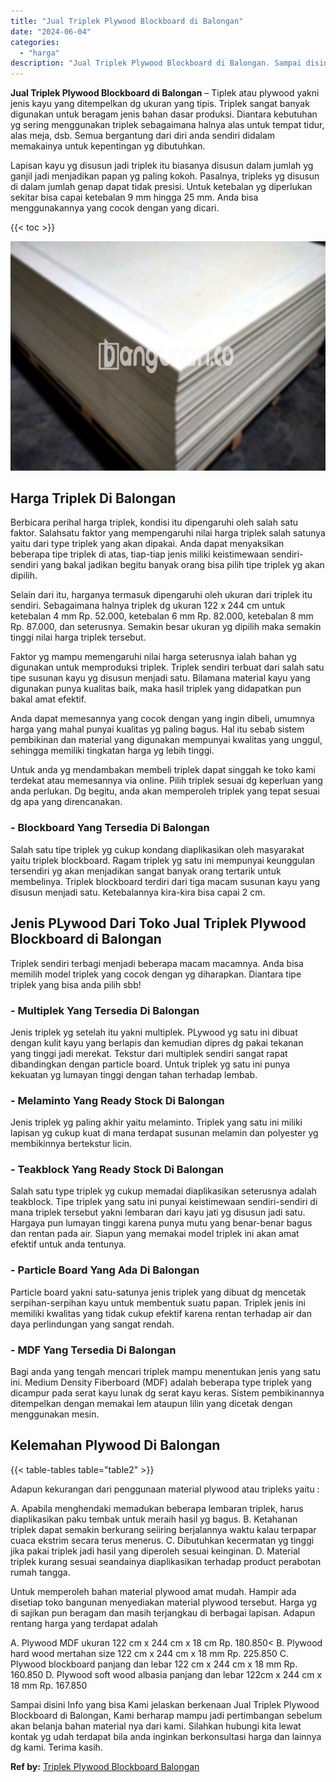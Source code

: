 ```yaml
---
title: "Jual Triplek Plywood Blockboard di Balongan"
date: "2024-06-04"
categories: 
  - "harga"
description: "Jual Triplek Plywood Blockboard di Balongan. Sampai disini Info yang bisa Kami jelaskan berkenaan Jual Triplek Plywood Blockboard di Balongan, Kami berharap..."
---
```


**Jual Triplek Plywood Blockboard di Balongan** – Tiplek atau plywood yakni jenis kayu yang ditempelkan dg ukuran yang tipis. Triplek sangat banyak digunakan untuk beragam jenis bahan dasar produksi. Diantara kebutuhan yg sering menggunakan triplek sebagaimana halnya alas untuk tempat tidur, alas meja, dsb. Semua bergantung dari diri anda sendiri didalam memakainya untuk kepentingan yg dibutuhkan.

Lapisan kayu yg disusun jadi triplek itu biasanya disusun dalam jumlah yg ganjil jadi menjadikan papan yg paling kokoh. Pasalnya, tripleks yg disusun di dalam jumlah genap dapat tidak presisi. Untuk ketebalan yg diperlukan sekitar bisa capai ketebalan 9 mm hingga 25 mm. Anda bisa menggunakannya yang cocok dengan yang dicari.

{{< toc >}}

![Jual Triplek Plywood Blockboard di Balongan](/images/jual-triplek-murah-01.png)

## Harga Triplek Di Balongan

Berbicara perihal harga triplek, kondisi itu dipengaruhi oleh salah satu faktor. Salahsatu faktor yang mempengaruhi nilai harga triplek salah satunya yaitu dari type triplek yang akan dipakai. Anda dapat menyaksikan beberapa tipe triplek di atas, tiap-tiap jenis miliki keistimewaan sendiri-sendiri yang bakal jadikan begitu banyak orang bisa pilih tipe triplek yg akan dipilih.

Selain dari itu, harganya termasuk dipengaruhi oleh ukuran dari triplek itu sendiri. Sebagaimana halnya triplek dg ukuran 122 x 244 cm untuk ketebalan 4 mm Rp. 52.000, ketebalan 6 mm Rp. 82.000, ketebalan 8 mm Rp. 87.000, dan seterusnya. Semakin besar ukuran yg dipilih maka semakin tinggi nilai harga triplek tersebut.

Faktor yg mampu memengaruhi nilai harga seterusnya ialah bahan yg digunakan untuk memproduksi triplek. Triplek sendiri terbuat dari salah satu tipe susunan kayu yg disusun menjadi satu. Bilamana material kayu yang digunakan punya kualitas baik, maka hasil triplek yang didapatkan pun bakal amat efektif.

Anda dapat memesannya yang cocok dengan yang ingin dibeli, umumnya harga yang mahal punyai kualitas yg paling bagus. Hal itu sebab sistem pembikinan dan material yang digunakan mempunyai kwalitas yang unggul, sehingga memiliki tingkatan harga yg lebih tinggi.

Untuk anda yg mendambakan membeli triplek dapat singgah ke toko kami terdekat atau memesannya via online. Pilih triplek sesuai dg keperluan yang anda perlukan. Dg begitu, anda akan memperoleh triplek yang tepat sesuai dg apa yang direncanakan.

### \- Blockboard Yang Tersedia Di Balongan

Salah satu tipe triplek yg cukup kondang diaplikasikan oleh masyarakat yaitu triplek blockboard. Ragam triplek yg satu ini mempunyai keunggulan tersendiri yg akan menjadikan sangat banyak orang tertarik untuk membelinya. Triplek blockboard terdiri dari tiga macam susunan kayu yang disusun menjadi satu. Ketebalannya kira-kira bisa capai 2 cm.

## Jenis PLywood Dari Toko Jual Triplek Plywood Blockboard di Balongan

Triplek sendiri terbagi menjadi beberapa macam macamnya. Anda bisa memilih model triplek yang cocok dengan yg diharapkan. Diantara tipe triplek yang bisa anda pilih sbb!

### \- Multiplek Yang Tersedia Di Balongan

Jenis triplek yg setelah itu yakni multiplek. PLywood yg satu ini dibuat dengan kulit kayu yang berlapis dan kemudian dipres dg pakai tekanan yang tinggi jadi merekat. Tekstur dari multiplek sendiri sangat rapat dibandingkan dengan particle board. Untuk triplek yg satu ini punya kekuatan yg lumayan tinggi dengan tahan terhadap lembab.

### \- Melaminto Yang Ready Stock Di Balongan

Jenis triplek yg paling akhir yaitu melaminto. Triplek yang satu ini miliki lapisan yg cukup kuat di mana terdapat susunan melamin dan polyester yg membikinnya bertekstur licin.

### \- Teakblock Yang Ready Stock Di Balongan

Salah satu type triplek yg cukup memadai diaplikasikan seterusnya adalah teakblock. Tipe triplek yang satu ini punyai keistimewaan sendiri-sendiri di mana triplek tersebut yakni lembaran dari kayu jati yg disusun jadi satu. Hargaya pun lumayan tinggi karena punya mutu yang benar-benar bagus dan rentan pada air. Siapun yang memakai model triplek ini akan amat efektif untuk anda tentunya.

### \- Particle Board Yang Ada Di Balongan

Particle board yakni satu-satunya jenis triplek yang dibuat dg mencetak serpihan-serpihan kayu untuk membentuk suatu papan. Triplek jenis ini memiliki kwalitas yang tidak cukup efektif karena rentan terhadap air dan daya perlindungan yang sangat rendah.

### \- MDF Yang Tersedia Di Balongan

Bagi anda yang tengah mencari triplek mampu menentukan jenis yang satu ini. Medium Density Fiberboard (MDF) adalah beberapa type triplek yang dicampur pada serat kayu lunak dg serat kayu keras. Sistem pembikinannya ditempelkan dengan memakai lem ataupun lilin yang dicetak dengan menggunakan mesin.

## Kelemahan Plywood Di Balongan

{{< table-tables table="table2" >}}

Adapun kekurangan dari penggunaan material plywood atau tripleks yaitu :

A. Apabila menghendaki memadukan beberapa lembaran triplek, harus diaplikasikan paku tembak untuk meraih hasil yg bagus. B. Ketahanan triplek dapat semakin berkurang seiiring berjalannya waktu kalau terpapar cuaca ekstrim secara terus menerus. C. Dibutuhkan kecermatan yg tinggi jika pakai triplek jadi hasil yang diperoleh sesuai keinginan. D. Material triplek kurang sesuai seandainya diaplikasikan terhadap product perabotan rumah tangga.

Untuk memperoleh bahan material plywood amat mudah. Hampir ada disetiap toko bangunan menyediakan material plywood tersebut. Harga yg di sajikan pun beragam dan masih terjangkau di berbagai lapisan. Adapun rentang harga yang terdapat adalah

A. Plywood MDF ukuran 122 cm x 244 cm x 18 cm Rp. 180.850< B. Plywood hard wood mertahan size 122 cm x 244 cm x 18 mm Rp. 225.850 C. Plywood blockboard panjang dan lebar 122 cm x 244 cm x 18 mm Rp. 160.850 D. Plywood soft wood albasia panjang dan lebar 122cm x 244 cm x 18 mm Rp. 167.850

Sampai disini Info yang bisa Kami jelaskan berkenaan Jual Triplek Plywood Blockboard di Balongan, Kami berharap mampu jadi pertimbangan sebelum akan belanja bahan material nya dari kami. Silahkan hubungi kita lewat kontak yg udah terdapat bila anda inginkan berkonsultasi harga dan lainnya dg kami. Terima kasih.

**Ref by:** [Triplek Plywood Blockboard Balongan](https://id.wikipedia.org/wiki/Triplek)
